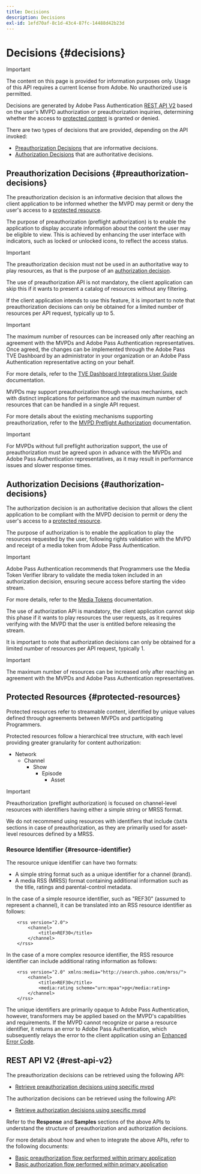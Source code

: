 ```yaml
---
title: Decisions
description: Decisions
exl-id: 1efd70af-8c1d-43c4-87fc-14488d42b23d
---
```

# Decisions {#decisions}

>[!IMPORTANT]
>
> The content on this page is provided for information purposes only. Usage of this API requires a current license from Adobe. No unauthorized use is permitted.

Decisions are generated by Adobe Pass Authentication [REST API V2](/help/authentication/integration-guide-programmers/rest-apis/rest-api-v2/rest-api-v2-overview.md) based on the user's MVPD authorization or preauthorization inquiries, determining whether the access to [protected content](#protected-resources) is granted or denied.

There are two types of decisions that are provided, depending on the API invoked:

* [Preauthorization Decisions](#preauthorization-decisions) that are informative decisions.
* [Authorization Decisions](#authorization-decisions) that are authoritative decisions.

## Preauthorization Decisions {#preauthorization-decisions}

The preauthorization decision is an informative decision that allows the client application to be informed whether the MVPD may permit or deny the user's access to a [protected resource](#protected-resources).

The purpose of preauthorization (preflight authorization) is to enable the application to display accurate information about the content the user may be eligible to view. This is achieved by enhancing the user interface with indicators, such as locked or unlocked icons, to reflect the access status.

>[!IMPORTANT]
>
> The preauthorization decision must not be used in an authoritative way to play resources, as that is the purpose of an [authorization decision](#authorization-decisions).

The use of preauthorization API is not mandatory, the client application can skip this if it wants to present a catalog of resources without any filtering.

If the client application intends to use this feature, it is important to note that preauthorization decisions can only be obtained for a limited number of resources per API request, typically up to 5. 

>[!IMPORTANT]
> 
> The maximum number of resources can be increased only after reaching an agreement with the MVPDs and Adobe Pass Authentication representatives. Once agreed, the changes can be implemented through the Adobe Pass TVE Dashboard by an administrator in your organization or an Adobe Pass Authentication representative acting on your behalf.
> 
> For more details, refer to the [TVE Dashboard Integrations User Guide](/help/authentication/user-guide-tve-dashboard/tve-dashboard-integrations.md#add-more-properties) documentation.

MVPDs may support preauthorization through various mechanisms, each with distinct implications for performance and the maximum number of resources that can be handled in a single API request.

For more details about the existing mechanisms supporting preauthorization, refer to the [MVPD Preflight Authorization](/help/authentication/integration-guide-mvpds/mvpd-preflight-authz.md) documentation.

>[!IMPORTANT]
>
> For MVPDs without full preflight authorization support, the use of preauthorization must be agreed upon in advance with the MVPDs and Adobe Pass Authentication representatives, as it may result in performance issues and slower response times.

## Authorization Decisions {#authorization-decisions}

The authorization decision is an authoritative decision that allows the client application to be compliant with the MVPD decision to permit or deny the user's access to a [protected resource](#protected-resources).

The purpose of authorization is to enable the application to play the resources requested by the user, following rights validation with the MVPD and receipt of a media token from Adobe Pass Authentication.

>[!IMPORTANT]
> 
> Adobe Pass Authentication recommends that Programmers use the Media Token Verifier library to validate the media token included in an authorization decision, ensuring secure access before starting the video stream.
> 
> For more details, refer to the [Media Tokens](/help/authentication/integration-guide-programmers/features-standard/entitlements/media-tokens.md) documentation.

The use of authorization API is mandatory, the client application cannot skip this phase if it wants to play resources the user requests, as it requires verifying with the MVPD that the user is entitled before releasing the stream.

It is important to note that authorization decisions can only be obtained for a limited number of resources per API request, typically 1.

>[!IMPORTANT]
>
> The maximum number of resources can be increased only after reaching an agreement with the MVPDs and Adobe Pass Authentication representatives.

## Protected Resources {#protected-resources}

Protected resources refer to streamable content, identified by unique values defined through agreements between MVPDs and participating Programmers.

Protected resources follow a hierarchical tree structure, with each level providing greater granularity for content authorization:

* Network
    * Channel
        * Show
            * Episode
                * Asset

>[!IMPORTANT]
>
> Preauthorization (preflight authorization) is focused on channel-level resources with identifiers having either a simple string or MRSS format.
> 
> We do not recommend using resources with identifiers that include `CDATA` sections in case of preauthorization, as they are primarily used for asset-level resources defined by a MRSS.

### Resource Identifier {#resource-identifier}

The resource unique identifier can have two formats:

* A simple string format such as a unique identifier for a channel (brand).
* A media RSS (MRSS) format containing additional information such as the title, ratings and parental-control metadata.

In the case of a simple resource identifier, such as "REF30" (assumed to represent a channel), it can be translated into an RSS resource identifier as follows:

```RSS
    <rss version="2.0"> 
        <channel>
            <title>REF30</title>
        </channel>
    </rss>
```

In the case of a more complex resource identifier, the RSS resource identifier can include additional rating information as follows:

```RSS
    <rss version="2.0" xmlns:media="http://search.yahoo.com/mrss/"> 
        <channel>
            <title>REF30</title>
            <media:rating scheme="urn:mpaa">pg</media:rating>
        </channel>
    </rss>
```

The unique identifiers are primarily opaque to Adobe Pass Authentication, however, transformers may be applied based on the MVPD's capabilities and requirements. If the MVPD cannot recognize or parse a resource identifier, it returns an error to Adobe Pass Authentication, which subsequently relays the error to the client application using an [Enhanced Error Code](/help/authentication/integration-guide-programmers/features-standard/error-reporting/enhanced-error-codes.md).

## REST API V2 {#rest-api-v2}

The preauthorization decisions can be retrieved using the following API:

* [Retrieve preauthorization decisions using specific mvpd](/help/authentication/integration-guide-programmers/rest-apis/rest-api-v2/apis/decisions-apis/rest-api-v2-decisions-apis-retrieve-preauthorization-decisions-using-specific-mvpd.md)

The authorization decisions can be retrieved using the following API:

* [Retrieve authorization decisions using specific mvpd](/help/authentication/integration-guide-programmers/rest-apis/rest-api-v2/apis/decisions-apis/rest-api-v2-decisions-apis-retrieve-authorization-decisions-using-specific-mvpd.md)

Refer to the **Response** and **Samples** sections of the above APIs to understand the structure of preauthorization and authorization decisions.

For more details about how and when to integrate the above APIs, refer to the following documents:

* [Basic preauthorization flow performed within primary application](/help/authentication/integration-guide-programmers/rest-apis/rest-api-v2/flows/basic-access-flows/rest-api-v2-basic-preauthorization-primary-application-flow.md)
* [Basic authorization flow performed within primary application](/help/authentication/integration-guide-programmers/rest-apis/rest-api-v2/flows/basic-access-flows/rest-api-v2-basic-authorization-primary-application-flow.md)
